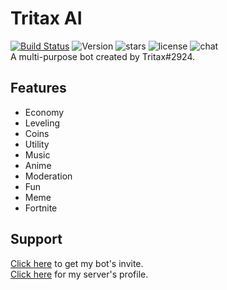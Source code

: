 # Tritax AI
[![Build Status](https://travis-ci.org/travis-ci/travis-web.svg?branch=master)](https://travis-ci.org/travis-ci/travis-web) ![Version](https://img.shields.io/badge/version-v1.1.0-brightgreen.svg) ![stars](https://img.shields.io/github/stars/TritaxXCoder/Tritax-AI.svg) ![license](https://img.shields.io/github/license/TritaxXCoder/Tritax-AI.svg) ![chat](https://img.shields.io/discord/421853697027473408.svg?logo=discord)<br>
A multi-purpose bot created by Tritax#2924.<br>

## Features
- Economy
- Leveling
- Coins
- Utility
- Music
- Anime
- Moderation
- Fun
- Meme
- Fortnite

## Support

[Click here](https://discordbots.org/bot/421925809532436481/) to get my bot's invite.<br>
[Click here](https://discordbots.org/servers/421853697027473408/edit) for my server's profile.<br>
